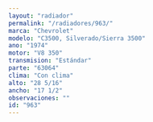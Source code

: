 ```yaml
---
layout: "radiador"
permalink: "/radiadores/963/"
marca: "Chevrolet"
modelo: "C3500, Silverado/Sierra 3500"
ano: "1974"
motor: "V8 350"
transmision: "Estándar"
parte: "63064"
clima: "Con clima"
alto: "28 5/16"
ancho: "17 1/2"
observaciones: ""
id: "963"
---
```


